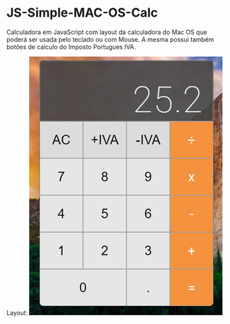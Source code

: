 # JS-Simple-MAC-OS-Calc
Calculadora em JavaScript com layout da calculadora do Mac OS que poderá ser usada pelo teclado ou com Mouse. A mesma possui também botões de calculo do Imposto Portugues IVA.

Layout: 
![alt text](https://github.com/GuiSilv4/JS-Simple-MAC-OS-Calc/blob/master/calculadora.PNG?raw=true)
